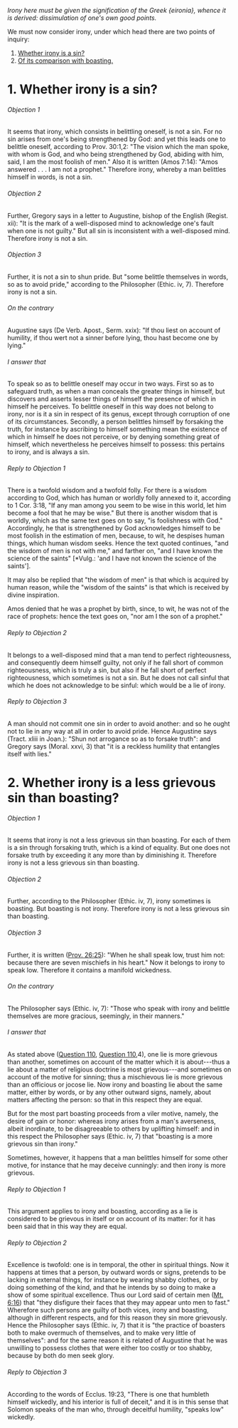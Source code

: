 *Irony here must be given the signification of the Greek {eironia}, whence it is derived: dissimulation of one's own good points.*

We must now consider irony, under which head there are two points of inquiry:  

1. [ Whether irony is a sin?](#1.%20Whether%20irony%20is%20a%20sin?)
2. [ Of its comparison with boasting.](#2.%20Whether%20irony%20is%20a%20less%20grievous%20sin%20than%20boasting?)



# 1. Whether irony is a sin? 

###### Objection 1
It seems that irony, which consists in belittling oneself, is not a sin. For no sin arises from one's being strengthened by God: and yet this leads one to belittle oneself, according to Prov. 30:1,2: "The vision which the man spoke, with whom is God, and who being strengthened by God, abiding with him, said, I am the most foolish of men." Also it is written (Amos 7:14): "Amos answered . . . I am not a prophet." Therefore irony, whereby a man belittles himself in words, is not a sin.  

###### Objection 2
Further, Gregory says in a letter to Augustine, bishop of the English (Regist. xii): "It is the mark of a well-disposed mind to acknowledge one's fault when one is not guilty." But all sin is inconsistent with a well-disposed mind. Therefore irony is not a sin.  

###### Objection 3
Further, it is not a sin to shun pride. But "some belittle themselves in words, so as to avoid pride," according to the Philosopher (Ethic. iv, 7). Therefore irony is not a sin.  

###### On the contrary
Augustine says (De Verb. Apost., Serm. xxix): "If thou liest on account of humility, if thou wert not a sinner before lying, thou hast become one by lying."  

###### I answer that
To speak so as to belittle oneself may occur in two ways. First so as to safeguard truth, as when a man conceals the greater things in himself, but discovers and asserts lesser things of himself the presence of which in himself he perceives. To belittle oneself in this way does not belong to irony, nor is it a sin in respect of its genus, except through corruption of one of its circumstances. Secondly, a person belittles himself by forsaking the truth, for instance by ascribing to himself something mean the existence of which in himself he does not perceive, or by denying something great of himself, which nevertheless he perceives himself to possess: this pertains to irony, and is always a sin.  

###### Reply to Objection 1
There is a twofold wisdom and a twofold folly. For there is a wisdom according to God, which has human or worldly folly annexed to it, according to 1 Cor. 3:18, "If any man among you seem to be wise in this world, let him become a fool that he may be wise." But there is another wisdom that is worldly, which as the same text goes on to say, "is foolishness with God." Accordingly, he that is strengthened by God acknowledges himself to be most foolish in the estimation of men, because, to wit, he despises human things, which human wisdom seeks. Hence the text quoted continues, "and the wisdom of men is not with me," and farther on, "and I have known the science of the saints" \[\*Vulg.: 'and I have not known the science of the saints'\].  

It may also be replied that "the wisdom of men" is that which is acquired by human reason, while the "wisdom of the saints" is that which is received by divine inspiration.  

Amos denied that he was a prophet by birth, since, to wit, he was not of the race of prophets: hence the text goes on, "nor am I the son of a prophet."  

###### Reply to Objection 2
It belongs to a well-disposed mind that a man tend to perfect righteousness, and consequently deem himself guilty, not only if he fall short of common righteousness, which is truly a sin, but also if he fall short of perfect righteousness, which sometimes is not a sin. But he does not call sinful that which he does not acknowledge to be sinful: which would be a lie of irony.  

###### Reply to Objection 3
A man should not commit one sin in order to avoid another: and so he ought not to lie in any way at all in order to avoid pride. Hence Augustine says (Tract. xliii in Joan.): "Shun not arrogance so as to forsake truth": and Gregory says (Moral. xxvi, 3) that "it is a reckless humility that entangles itself with lies."  




# 2. Whether irony is a less grievous sin than boasting? 

###### Objection 1
It seems that irony is not a less grievous sin than boasting. For each of them is a sin through forsaking truth, which is a kind of equality. But one does not forsake truth by exceeding it any more than by diminishing it. Therefore irony is not a less grievous sin than boasting.  

###### Objection 2
Further, according to the Philosopher (Ethic. iv, 7), irony sometimes is boasting. But boasting is not irony. Therefore irony is not a less grievous sin than boasting.  

###### Objection 3
Further, it is written ([Prov. 26:25](http://bible.gospelcom.net/bible?Prov++26:25)): "When he shall speak low, trust him not: because there are seven mischiefs in his heart." Now it belongs to irony to speak low. Therefore it contains a manifold wickedness.  

###### On the contrary
The Philosopher says (Ethic. iv, 7): "Those who speak with irony and belittle themselves are more gracious, seemingly, in their manners."  

###### I answer that
As stated above ([Question 110](110.%20Vices%20Opposed%20to%20Truth,%20and%20First%20of%20Lying.md), [Question 110](110.%20Vices%20Opposed%20to%20Truth,%20and%20First%20of%20Lying.md),4), one lie is more grievous than another, sometimes on account of the matter which it is about---thus a lie about a matter of religious doctrine is most grievous---and sometimes on account of the motive for sinning; thus a mischievous lie is more grievous than an officious or jocose lie. Now irony and boasting lie about the same matter, either by words, or by any other outward signs, namely, about matters affecting the person: so that in this respect they are equal.  

But for the most part boasting proceeds from a viler motive, namely, the desire of gain or honor: whereas irony arises from a man's averseness, albeit inordinate, to be disagreeable to others by uplifting himself: and in this respect the Philosopher says (Ethic. iv, 7) that "boasting is a more grievous sin than irony."  

Sometimes, however, it happens that a man belittles himself for some other motive, for instance that he may deceive cunningly: and then irony is more grievous.  

###### Reply to Objection 1
This argument applies to irony and boasting, according as a lie is considered to be grievous in itself or on account of its matter: for it has been said that in this way they are equal.  

###### Reply to Objection 2
Excellence is twofold: one is in temporal, the other in spiritual things. Now it happens at times that a person, by outward words or signs, pretends to be lacking in external things, for instance by wearing shabby clothes, or by doing something of the kind, and that he intends by so doing to make a show of some spiritual excellence. Thus our Lord said of certain men ([Mt. 6:16](http://bible.gospelcom.net/bible?Mt++6:16)) that "they disfigure their faces that they may appear unto men to fast." Wherefore such persons are guilty of both vices, irony and boasting, although in different respects, and for this reason they sin more grievously. Hence the Philosopher says (Ethic. iv, 7) that it is "the practice of boasters both to make overmuch of themselves, and to make very little of themselves": and for the same reason it is related of Augustine that he was unwilling to possess clothes that were either too costly or too shabby, because by both do men seek glory.  

###### Reply to Objection 3
According to the words of Ecclus. 19:23, "There is one that humbleth himself wickedly, and his interior is full of deceit," and it is in this sense that Solomon speaks of the man who, through deceitful humility, "speaks low" wickedly.